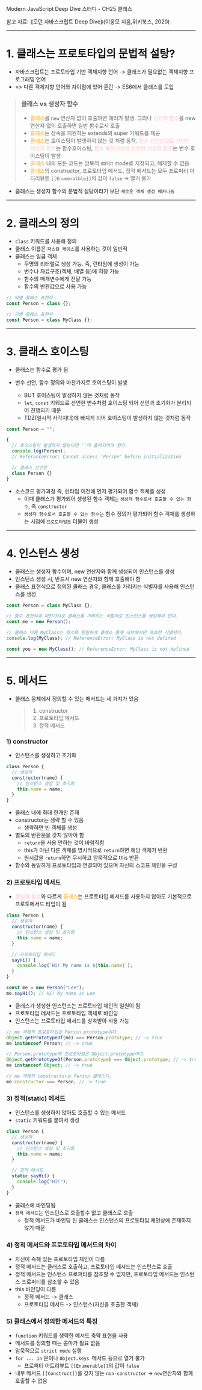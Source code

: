 Modern JavaScript Deep Dive 스터디 - CH25 클래스

참고 자료: ⟪모던 자바스크립트 Deep Dive⟫(이웅모 지음,위키북스, 2020)

---

# 1. 클래스는 프로토타입의 문법적 설탕?

- 자바스크립트는 프로토타입 기반 객체지향 언어 -> 클래스가 필요없는 객체지향 프로그래밍 언어
- => 다른 객체지향 언어와 차이점에 있어 혼란 -> ES6에서 클래스를 도입

> ### 클래스 vs 생성자 함수
>
> - <span style="color:orange">클래스</span>를 `new` 연산자 없이 호출하면 에러가 발생. 그러나 <span style="color:pink">생성자 함수</span>를 new 연산자 없이 호출하면 일반 함수로서 호출
> - <span style="color:orange">클래스</span>는 상속을 지원하는 extends와 super 키워드를 제공
> - <span style="color:orange">클래스</span>는 호이스팅이 발생하지 않는 것 처럼 동작. <span style="color:pink">함수 선언문으로 선언한 생성자 함수</span>는 함수호이스팅, <span style="color:pink">함수 표현식으로 선언한 생성자 함수</span>는 변수 호이스팅이 발생
> - <span style="color:orange">클래스</span> 내의 모든 코드는 암묵적 strict mode로 지정되고, 해제할 수 없음
> - <span style="color:orange">클래스</span>의 constructor, 프로토타입 메서드, 정적 메서드는 모두 프로퍼티 어티리뷰트 `[[Enumeralble]]`의 값이 `false` -> 열거 불가

- 클래스는 생성자 함수의 문법적 설탕이라기 보단 `새로운 객체 생성 매커니즘`

---

# 2. 클래스의 정의

- `class` 키워드를 사용해 정의
- 클래스 이름은 `파스칼 케이스`를 사용하는 것이 일반적
- 클래스는 일급 객체
  - 무명의 리터럴로 생성 가능. 즉, 런타임에 생성이 가능
  - 변수나 자료구조(객체, 배열 등)에 저장 가능
  - 함수의 매개변수에게 전달 가능
  - 함수의 반환값으로 사용 가능

```javascript
// 익명 클래스 표현식
const Person = class {};

// 기명 클래스 표현식
const Person = class MyClass {};
```

---

# 3. 클래스 호이스팅

- 클래스는 함수로 평가 됨
- 변수 선언, 함수 정의와 마찬가지로 호이스팅이 발생

  - BUT 호이스팅이 발생하지 않는 것처럼 동작
  - `let`, `const` 키워드로 선언한 변수처럼 호이스팅 되어 선언과 초기화가 분리되어 진행되기 때문
  - TDZ(일시적 사각지대)에 빠지게 되어 호이스팅이 발생하지 않는 것처럼 동작

```javascript
const Person = "";

{
  // 호이스팅이 발생하지 않는다면 ''이 출력되어야 한다.
  console.log(Person);
  // ReferenceError: Cannot access 'Person' before initialization

  // 클래스 선언문
  class Person {}
}
```

- 소스코드 평가과정 즉, 런타임 이전에 먼저 평가되어 함수 객체를 생성
  - 이때 클래스가 평가되어 생성된 함수 객체는 `생성자 함수로서 호출할 수 있는 함수`, 즉 `constructor`
  - `생성자 함수로서 호출할 수 있는 함수`는 함수 정의가 평가되어 함수 객체를 생성하는 시점에 `프로토타입도` 더불어 생성

---

# 4. 인스턴스 생성

- 클래스는 생성자 함수이며, new 연산자와 함께 생성되어 인스턴스를 생성
- 인스턴스 생성 시, 반드시 new 연산자와 함께 호출해야 함
- 클래스 표현식으로 정의된 클래스 경우, 클래스를 가리키는 식별자를 사용해 인스턴스를 생성

```javascript
const Person = class MyClass {};

// 함수 표현식과 마찬가지로 클래스를 가리키는 식별자로 인스턴스를 생성해야 한다.
const me = new Person();

// 클래스 이름 MyClass는 함수와 동일하게 클래스 몸체 내부에서만 유효한 식별자다.
console.log(MyClass); // ReferenceError: MyClass is not defined

const you = new MyClass(); // ReferenceError: MyClass is not defined
```

---

# 5. 메서드

- 클래스 몸체에서 정의할 수 있는 메서드는 세 가지가 있음
  > 1. constructor
  > 2. 프로토타입 메서드
  > 3. 정적 메서드

### 1) constructor

- 인스턴스를 생성하고 초기화

```javascript
class Person {
  // 생성자
  constructor(name) {
    // 인스턴스 생성 및 초기화
    this.name = name;
  }
}
```

- 클래스 내에 최대 한개만 존재
- constructor는 생략 할 수 있음
  - 생략하면 빈 객체를 생성
- 별도의 반환문을 갖지 않아야 함
  - `return`을 사용 안하는 것이 바람직함
  - this가 아닌 다른 객체를 명시적으로 `return`하면 해당 객체가 반환
  - 원시값을 `return`하면 무시하고 암묵적으로 this 반환
- 함수와 동일하게 프로토타입과 연결되어 있으며 자신의 스코프 체인을 구성

### 2) 프로토타입 메서드

- <span style="color:pink">생성자 함수</span>와 다르게 <span style="color:orange">클래스</span>는 프로토타입 메서드를 사용하지 않아도 기본적으로 프로토메서드 타입이 됨

```javascript
class Person {
  // 생성자
  constructor(name) {
    // 인스턴스 생성 및 초기화
    this.name = name;
  }

  // 프로토타입 메서드
  sayHi() {
    console.log(`Hi! My name is ${this.name}`);
  }
}

const me = new Person("Lee");
me.sayHi(); // Hi! My name is Lee
```

- 클래스가 생성한 인스턴스는 프로토타입 체인의 일원이 됨
- 프로토타입 메서드는 프로토타입 객체로 바인딩
- 인스턴스는 프로토타입 메서드를 상속받아 사용 가능

```javascript
// me 객체의 프로토타입은 Person.prototype이다.
Object.getPrototypeOf(me) === Person.prototype; // -> true
me instanceof Person; // -> true

// Person.prototype의 프로토타입은 Object.prototype이다.
Object.getPrototypeOf(Person.prototype) === Object.prototype; // -> true
me instanceof Object; // -> true

// me 객체의 constructor는 Person 클래스다.
me.constructor === Person; // -> true
```

### 3) 정적(static) 메서드

- 인스턴스를 생성하지 않아도 호출할 수 있는 메서드
- `static` 키워드를 붙여서 생성

```javascript
class Person {
  // 생성자
  constructor(name) {
    // 인스턴스 생성 및 초기화
    this.name = name;
  }

  // 정적 메서드
  static sayHi() {
    console.log("Hi!");
  }
}
```

- 클래스에 바인딩됨
- `정적 메서드`는 인스턴스로 호출할수 없고 클래스로 호출
  - 정적 메서드가 바인딩 된 클래스는 인스턴스의 프로토타입 체인상에 존재하지 않기 때문

### 4) 정적 메서드와 프로토타입 메서드의 차이

- 자신이 속해 있는 프로토타입 체인이 다름
- 정적 메서드는 클래스로 호출하고, 프로토타입 메서드는 인스턴스로 호출
- 정적 메서드는 인스턴스 프로퍼티를 참조할 수 없지만, 프로토타입 메서드는 인스턴스 프로퍼티를 참조할 수 있음
- this 바인딩이 다름
  - 정적 메서드 -> 클래스
  - 프로토타입 메서드 -> 인스턴스(자신을 호출한 객체)

### 5) 클래스에서 정의한 메서드의 특징

- `function` 키워드를 생략한 메서드 축약 표현을 사용
- 메서드를 정의할 때는 콤마가 필요 없음
- 암묵적으로 `strict mode` 실행
- `for ... in` 문이나 `Object.keys `메서드 등으로 열거 불가
  - 프로퍼티 어트리뷰트 `[[Enumerable]]`의 값이 `false`
- 내부 메서드 `[[Construct]]`를 갖지 않는 `non-constructor` -> `new`연산자와 함께 호출할 수 없음
